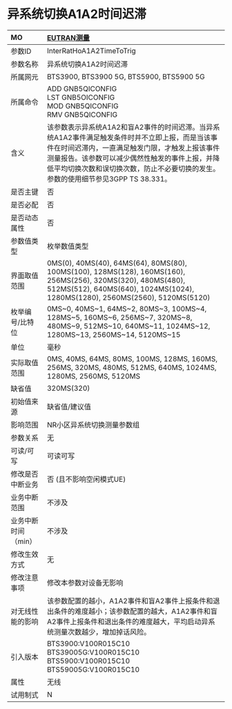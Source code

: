 # 异系统切换A1A2时间迟滞<table><thread><tr><th align = "left">MO</th><th align = "left"><a href = "index.html#异系统切换A1A2时间迟滞-6">EUTRAN测量</a></td></tr></thread><tbody><tr><td>参数ID</td><td>InterRatHoA1A2TimeToTrig</td></tr><tr><td>参数名称</td><td>异系统切换A1A2时间迟滞</td></tr><tr><td>所属网元</td><td>BTS3900, BTS3900 5G, BTS5900, BTS5900 5G</td></tr><tr><td>所属命令</td><td>ADD GNB5QICONFIG<br>LST GNB5OICONFIG<br>MOD GNB5QICONFIG<br>RMV GNB5QICONFIG</td></tr><tr><td>含义</td><td>该参数表示异系统A1A2和盲A2事件的时间迟滞。当异系统A1A2事件满足触发条件时并不立即上报，而是当该事件在时间迟滞内，一直满足触发门限，才触发上报该事件测量报告。该参数可以减少偶然性触发的事件上报，并降低平均切换次数和误切换次数，防止不必要切换的发生。参数的使用细节参见3GPP TS 38.331。</td></tr><tr><td>是否主键</td><td>否</td></tr><tr><td>是否必配</td><td>否</td></tr><tr><td>是否动态属性</td><td>否</td></tr><tr><td>参数值类型</td><td>枚举数值类型</td></tr><tr><td>界面取值范围</td><td>0MS(0), 40MS(40), 64MS(64), 80MS(80), 100MS(100), 128MS(128), 160MS(160), 256MS(256), 320MS(320), 480MS(480), 512MS(512), 640MS(640), 1024MS(1024), 1280MS(1280), 2560MS(2560), 5120MS(5120)</td></tr><tr><td>枚举编号/比特位</td><td>0MS~0, 40MS~1, 64MS~2, 80MS~3, 100MS~4, 128MS~5, 160MS~6, 256MS~7, 320MS~8, 480MS~9, 512MS~10, 640MS~11, 1024MS~12, 1280MS~13, 2560MS~14, 5120MS~15</td></tr><tr><td>单位</td><td>毫秒</td></tr><tr><td>实际取值范围</td><td>0MS, 40MS, 64MS, 80MS, 100MS, 128MS, 160MS, 256MS, 320MS, 480MS, 512MS, 640MS, 1024MS, 1280MS, 2560MS, 5120MS</td></tr><tr><td>缺省值</td><td>320MS(320)</td></tr><tr><td>初始值来源</td><td>缺省值/建议值</td></tr><tr><td>影响范围</td><td>NR小区异系统切换测量参数组</td></tr><tr><td>参数关系</td><td>无</td></tr><tr><td>可读/可写</td><td>可读可写</td></tr><tr><td>修改是否中断业务</td><td>否 (且不影响空闲模式UE)</td></tr><tr><td>业务中断范围</td><td>不涉及</td></tr><tr><td>业务中断时间（min）</td><td>不涉及</td></tr><tr><td>修改生效方式</td><td>无</td></tr><tr><td>修改注意事项</td><td>修改本参数对设备无影响</td></tr><tr><td>对无线性能的影响</td><td>该参数配置的越小，A1A2事件和盲A2事件上报条件和退出条件的难度越小；该参数配置的越大，A1A2事件和盲A2事件上报条件和退出条件的难度越大，平均启动异系统测量次数越少，增加掉话风险。</td></tr><tr><td>引入版本</td><td>BTS3900:V100R015C10<br>BTS39005G:V100R015C10<br>BTS5900:V100R015C10<br>BTS59005G:V100R015C10</td></tr><tr><td>属性</td><td>无线</td></tr><tr><td>试用制式</td><td>N</td></tr></tbody></table>